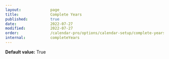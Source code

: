 ```yaml
---
layout:             page
title:              Complete Years
published:          true
date:               2022-07-27
modified:           2022-07-27
order:              /calendar-pro/options/calendar-setup/complete-years
internal:           completeYears
---
```

**Default value:** True
